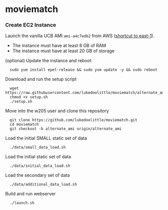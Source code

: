 # moviematch

### Create EC2 Instance

Launch the vanilla UCB AMI `ami-a4c7edb2` from AWS ([shortcut to east-1](https://console.aws.amazon.com/ec2/v2/home?region=us-east-1#LaunchInstanceWizard:ami=ami-a4c7edb2)).

* The instance must have at least 8 GB of RAM
* The instance must have at least 20 GB of storage

(optional) Update the instance and reboot

      sudo yum install epel-release && sudo yum update -y && sudo reboot
	  
Download and run the setup script

      wget https://raw.githubusercontent.com/lukedoolittle/moviematch/alternate_ami/setup.sh
      chmod +x setup.sh
      ./setup.sh
	  
Move into the w205 user and clone this repository

      git clone https://github.com/lukedoolittle/moviematch.git
      cd moviematch
      git checkout -b alternate_ami origin/alternate_ami

Load the initial SMALL static set of data

      ./data/small_data_load.sh

Load the initial static set of data

      ./data/initial_data_load.sh

Load the secondary set of data

      ./data/additional_data_load.sh
      
Build and run webserver

      ./launch.sh